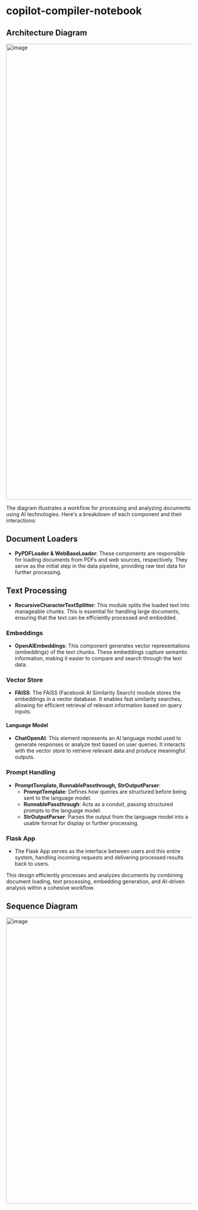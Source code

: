 # copilot-compiler-notebook
## Architecture Diagram
<img width="1234" alt="image" src="https://github.com/user-attachments/assets/00462f26-e3bd-4928-bc0a-62a28cb6f61b">


The diagram illustrates a workflow for processing and analyzing documents using AI technologies. Here's a breakdown of each component and their interactions:

## Document Loaders
- **PyPDFLoader & WebBaseLoader**: These components are responsible for loading documents from PDFs and web sources, respectively. They serve as the initial step in the data pipeline, providing raw text data for further processing.

## Text Processing
- **RecursiveCharacterTextSplitter**: This module splits the loaded text into manageable chunks. This is essential for handling large documents, ensuring that the text can be efficiently processed and embedded.

### Embeddings
- **OpenAIEmbeddings**: This component generates vector representations (embeddings) of the text chunks. These embeddings capture semantic information, making it easier to compare and search through the text data.

### Vector Store
- **FAISS**: The FAISS (Facebook AI Similarity Search) module stores the embeddings in a vector database. It enables fast similarity searches, allowing for efficient retrieval of relevant information based on query inputs.

#### Language Model
- **ChatOpenAI**: This element represents an AI language model used to generate responses or analyze text based on user queries. It interacts with the vector store to retrieve relevant data and produce meaningful outputs.

### Prompt Handling
- **PromptTemplate, RunnablePassthrough, StrOutputParser**: 
  - **PromptTemplate**: Defines how queries are structured before being sent to the language model.
  - **RunnablePassthrough**: Acts as a conduit, passing structured prompts to the language model.
  - **StrOutputParser**: Parses the output from the language model into a usable format for display or further processing.

### Flask App
- The Flask App serves as the interface between users and this entire system, handling incoming requests and delivering processed results back to users.

This design efficiently processes and analyzes documents by combining document loading, text processing, embedding generation, and AI-driven analysis within a cohesive workflow.

## Sequence Diagram
<img width="775" alt="image" src="https://github.com/user-attachments/assets/5cf245a5-7103-4dd9-b8ac-efe3a1d72a5b">


